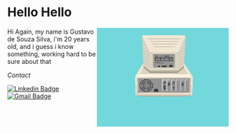 # Hello Hello

<img align='right' src="NewGif.gif" width="300">

Hi Again, my name is Gustavo de Souza Silva, i'm 20 years old, and i guess i know something, working hard to be sure about that
 
<p><i>Contact</i></p>

[![Linkedin Badge](https://img.shields.io/badge/LinkedIn-0077B5?style=for-the-badge&logo=linkedin&logoColor=white&link=https://www.linkedin.com/in/gustavo-de-souza-077598206/)](https://www.linkedin.com/in/gustavo-de-souza-077598206/)
[![Gmail Badge](https://img.shields.io/badge/Gmail-D14836?style=for-the-badge&logo=gmail&logoColor=white&link=https://mail.google.com/mail/u/0/?fs=1&to=noobshippuden13@gmail.com&tf=cm)](https://mail.google.com/mail/u/0/?fs=1&to=noobshippuden13@gmail.com&tf=cm)

